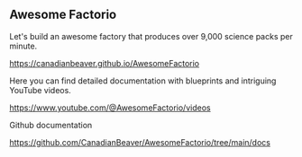 ## Awesome Factorio

Let's build an awesome factory that produces over 9,000 science packs per minute.

https://canadianbeaver.github.io/AwesomeFactorio

Here you can find detailed documentation with blueprints and intriguing YouTube videos.

https://www.youtube.com/@AwesomeFactorio/videos

Github documentation

https://github.com/CanadianBeaver/AwesomeFactorio/tree/main/docs